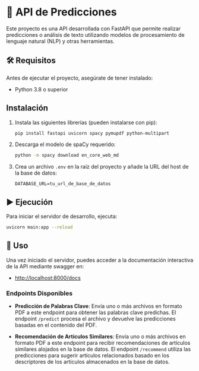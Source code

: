 # 📄 API de Predicciones

Este proyecto es una API desarrollada con FastAPI que permite realizar predicciones o análisis de texto utilizando modelos de procesamiento de lenguaje natural (NLP) y otras herramientas.

## 🛠️ Requisitos

Antes de ejecutar el proyecto, asegúrate de tener instalado:

- Python 3.8 o superior

## Instalación

1. Instala las siguientes librerías (pueden instalarse con pip):

   ```bash
   pip install fastapi uvicorn spacy pymupdf python-multipart
   ```

2. Descarga el modelo de spaCy requerido:

   ```bash
   python -m spacy download en_core_web_md
   ```

3. Crea un archivo `.env` en la raíz del proyecto y añade la URL del host de la base de datos:

    ```
    DATABASE_URL=tu_url_de_base_de_datos
    ```

## ▶️ Ejecución

Para iniciar el servidor de desarrollo, ejecuta:

```bash
uvicorn main:app --reload
```

## 🚀 Uso

Una vez iniciado el servidor, puedes acceder a la documentación interactiva de la API mediante swagger en:

- [http://localhost:8000/docs](http://localhost:8000/docs)

### Endpoints Disponibles

- **Predicción de Palabras Clave**: Envía uno o más archivos en formato PDF a este endpoint para obtener las palabras clave predichas. El endpoint `/predict` procesa el archivo y devuelve las predicciones basadas en el contenido del PDF.

- **Recomendación de Artículos Similares**: Envía uno o más archivos en formato PDF a este endpoint para recibir recomendaciones de artículos similares alojados en la base de datos. El endpoint `/recommend` utiliza las predicciones para sugerir artículos relacionados basado en los descriptores de los artículos almacenados en la base de datos.


